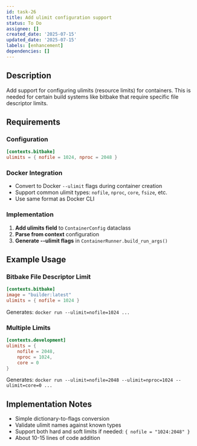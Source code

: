 ```yaml
---
id: task-26
title: Add ulimit configuration support
status: To Do
assignee: []
created_date: '2025-07-15'
updated_date: '2025-07-15'
labels: [enhancement]
dependencies: []
---
```


## Description

Add support for configuring ulimits (resource limits) for containers. This is needed for certain build systems like bitbake that require specific file descriptor limits.

## Requirements

### Configuration
```toml
[contexts.bitbake]
ulimits = { nofile = 1024, nproc = 2048 }
```

### Docker Integration
- Convert to Docker `--ulimit` flags during container creation
- Support common ulimit types: `nofile`, `nproc`, `core`, `fsize`, etc.
- Use same format as Docker CLI

### Implementation
1. **Add ulimits field** to `ContainerConfig` dataclass
2. **Parse from context** configuration 
3. **Generate --ulimit flags** in `ContainerRunner.build_run_args()`

## Example Usage

### Bitbake File Descriptor Limit
```toml
[contexts.bitbake]
image = "builder:latest"
ulimits = { nofile = 1024 }
```

Generates: `docker run --ulimit=nofile=1024 ...`

### Multiple Limits
```toml
[contexts.development]
ulimits = { 
    nofile = 2048,
    nproc = 1024,
    core = 0
}
```

Generates: `docker run --ulimit=nofile=2048 --ulimit=nproc=1024 --ulimit=core=0 ...`

## Implementation Notes

- Simple dictionary-to-flags conversion
- Validate ulimit names against known types
- Support both hard and soft limits if needed: `{ nofile = "1024:2048" }`
- About 10-15 lines of code addition